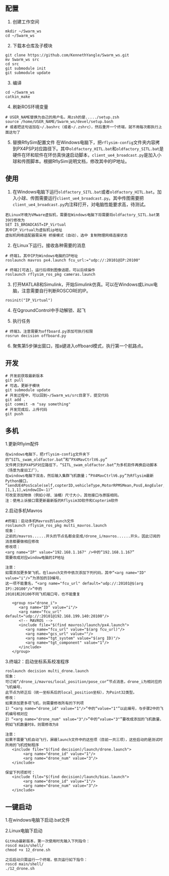 ## 配置
1. 创建工作空间
``` 
mkdir ~/Swarm_ws
cd ~/Swarm_ws
```

2. 下载本仓库及子模块
```
git clone https://github.com/KennethYangle/Swarm_ws.git
mv Swarm_ws src
cd src
git submodule init
git submodule update
```

3. 编译
```
cd ~/Swarm_ws
catkin_make
```

4. 刷新ROS环境变量
```
# USER_NAME替换为自己的用户名，用zsh的是...../setup.zsh
source /home/USER_NAME/Swarm_ws/devel/setup.bash
# 或者把这句话加在~/.bashrc（或者~/.zshrc），然后重开一个终端，就不用每次都执行上面这句了
```

5. 替换RflySim配置文件
在Windows电脑下，把`rflysim-config`文件夹内容拷到PX4PSP对应路径下。其中`oldfactory_HITL.bat`和`oldfactory_SITL.bat`是硬件在环和软件在环仿真快速启动脚本，`client_ue4_broadcast.py`是加入小球和传图脚本。根据RflySim说明文档，修改其中的IP地址。




## 使用
1. 在Windows电脑下运行`oldfactory_SITL.bat`或者`oldfactory_HITL.bat`。加入小球、传图需要运行`client_ue4_broadcast.py`。其中传图需要把`client_ue4_broadcast.py`内注释打开，对电脑性能要求高，待测试。
```
若Linux环境为VMware虚拟机，需要在Windows电脑下将需要将oldfactory_SITL.bat第39行修改为
SET IS_BROADCAST=IP_Virtual
其中IP_Virtual为虚拟机ip地址
虚拟机网络适配器需采用 桥接模式（自动），选中 复制物理网络连接状态
```

2. 在Linux下运行。接收各种需要的消息
```
# 终端1。其中IP为Windows电脑的IP地址
roslaunch mavros px4.launch fcu_url:="udp://:20101@IP:20100"

# 终端2[可选]。运行后得到图像话题，可以后续操作
roslaunch rflysim_ros_pkg cameras.launch
```

3. 打开MATLAB和Simulink，开始Simulink仿真。可以在Windows或Linux电脑，注意需要自行判断ROSCORE的IP。
```
rosinit("IP_Virtual")
```
4. 在QgroundControl中手动解锁、起飞

5. 执行任务
```
# 终端3。注意需要为offboard.py添加可执行权限
rosrun decision offboard.py
```

6. 聚焦第5步弹出窗口，按a键进入offboard模式，执行第一个航路点。




## 开发
```
# 开发前获取最新版本
git pull
# 可选，更新子模块
git submodule update
# 开发过程中，可以回到~/Swarm_ws/src目录下，提交代码 
git add .
git commit -m "say something"
# 开发完成后，上传代码
git push
```
## 多机
1.更新Rflyim配件
```
在windows电脑下，把rflysim-config文件夹下的“SITL_swam_oldfactor.bat”和“PX4MavCtrlV6.py”
文件拷贝到PX4PSP对应路徑下，“SITL_swam_oldfactor.bat”为多机软件再换启动脚本（场景为废旧工厂），
在windows电脑下双击，然后输入集群飞机数量；“PX4MavCtrlV6.py”为Rflysim最新Python接口，
“sendUE4PosScale(self,copterID,vehicleType,MotorRPMSMean,PosE,AngEuler,Scale=[1,1,1],windowID=-1)”
可改变添加物体（例如小球、油桶）尺寸大小，其他接口与原版相同。
注：使用上诉接口需更新最新版的Rflysim3D软件和Copterim软件
```

2.启动多机Mavros
```
#终端1：启动多机Mavros的launch文件
roslaunch rflysim_ros_pkg multi_mavros.launch
现象：
之前的/mavros......开头的节点名都会变成/drone_i/mavros......开头，因此订阅的消息都要做相应修改
修改项：
<arg name="IP" value="192.168.1.167" />中的“192.168.1.167”
需要改成对应window电脑的IP地址
```
```
注意：
如需添加更多架飞机，在launch文件中依次添加下列代码，其中“<arg name="ID" value="i"/>”为添加的ID编号，
这一项不能重名，“<arg name="fcu_url" default="udp://:20101@$(arg IP):20100"/>”中的
20101和20100不同飞机端口号，也不能重复

   <group ns="drone_i">
      <arg name="ID" value="i"/>
      <arg name="fcu_url" default="udp://:20101@192.168.199.140:20100"/>
      <!-- MAVROS -->
      <include file="$(find mavros)/launch/px4.launch">
         <arg name="fcu_url" value="$(arg fcu_url)"/>
         <arg name="gcs_url" value=""/>
         <arg name="tgt_system" value="$(arg ID)"/>
         <arg name="tgt_component" value="1"/>
      </include>
   </group>
```

3.终端2：启动坐标系系校准程序
```
roslaunch decision multi_drone.launch
现象：
可订阅“/drone_i/mavros/local_position/pose_cor”节点消息，drone_i为相对应的飞机编号，
此节点为矫正后（统一坐标系后的local_position坐标），为Point32类型。
修改：
如果添加更多项飞机，则需要修改所有的下列项
1）“<arg name="drone_id" value="1"/>”中的“value="1"”以此编号，与步骤2中的飞机编号相对应
2）“<arg name="drone_num" value="3"/>”中的“value="3"”要改成添加的飞机数量，例如飞机数量时8，则需修改为8
```

```
注意：
如果不需要飞机自动飞行，屏蔽launch文件中的这些项（目前一共三项），这些启动的是测试时所用的飞机控制程序
   <include file="$(find decision)/launch/drone.launch">
        <arg name="drone_id" value="1"/>
        <arg name="drone_num" value="3"/>
   </include>

保留下列项即可：
   <include file="$(find decision)/launch/bias.launch">
        <arg name="drone_id" value="1"/>
        <arg name="drone_num" value="3"/>
   </include>
```

## 一键启动
1.在windows电脑下启动.bat文件

2.Linux电脑下启动
```
GitHub最新版本，第一次使用时先输入下列指令：
roscd main/shell/
chmod +x 12_drone.sh

之后启动只需运行一个终端，依次运行如下指令：
roscd main/shell/
./12_drone.sh
```
